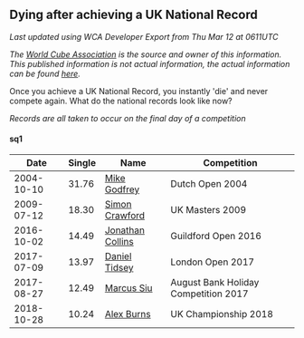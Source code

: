 ## Dying after achieving a UK National Record 

*Last updated using WCA Developer Export from Thu Mar 12 at 0611UTC*

*The [World Cube Association](https://www.worldcubeassociation.org) is the source and owner of this information. This published information is not actual information, the actual information can be found [here](https://www.worldcubeassociation.org/results).*

Once you achieve a UK National Record, you instantly 'die' and never compete again. What do the national records look like now?

*Records are all taken to occur on the final day of a competition*

#### sq1

|Date|Single|Name|Competition|  
|--|--|--|--|  
|2004-10-10|31.76|[Mike Godfrey](https://www.worldcubeassociation.org/persons/2004GODF01)|Dutch Open 2004|  
|2009-07-12|18.30|[Simon Crawford](https://www.worldcubeassociation.org/persons/2008CRAW01)|UK Masters 2009|  
|2016-10-02|14.49|[Jonathan Collins](https://www.worldcubeassociation.org/persons/2015COLL08)|Guildford Open 2016|  
|2017-07-09|13.97|[Daniel Tidsey](https://www.worldcubeassociation.org/persons/2016TIDS01)|London Open 2017|  
|2017-08-27|12.49|[Marcus Siu](https://www.worldcubeassociation.org/persons/2016SIUM01)|August Bank Holiday Competition 2017|  
|2018-10-28|10.24|[Alex Burns](https://www.worldcubeassociation.org/persons/2017BURN05)|UK Championship 2018|  
